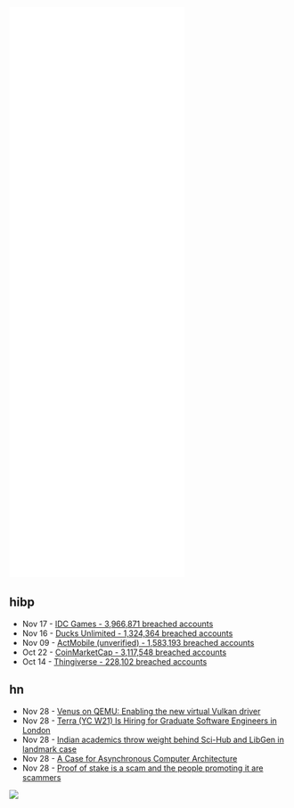 ![Metrics](https://raw.githubusercontent.com/phixion/phixion/master/metrics.svg)

## hibp

<!--
for https://github.com/phixion/phixion/blob/main/.github/workflows/feeds.yml
-->
<!--START_SECTION:haveibeenpwnd-->
- Nov 17 - [IDC Games - 3,966,871 breached accounts](https://haveibeenpwned.com/PwnedWebsites#IDCGames)
- Nov 16 - [Ducks Unlimited - 1,324,364 breached accounts](https://haveibeenpwned.com/PwnedWebsites#DucksUnlimited)
- Nov 09 - [ActMobile (unverified) - 1,583,193 breached accounts](https://haveibeenpwned.com/PwnedWebsites#ActMobile)
- Oct 22 - [CoinMarketCap - 3,117,548 breached accounts](https://haveibeenpwned.com/PwnedWebsites#CoinMarketCap)
- Oct 14 - [Thingiverse - 228,102 breached accounts](https://haveibeenpwned.com/PwnedWebsites#Thingiverse)
<!--END_SECTION:haveibeenpwnd-->

## hn

<!--
for https://github.com/phixion/phixion/blob/main/.github/workflows/feeds.yml
-->
<!--START_SECTION:hn-->
- Nov 28 - [Venus on QEMU: Enabling the new virtual Vulkan driver](https://www.collabora.com/news-and-blog/blog/2021/11/26/venus-on-qemu-enabling-new-virtual-vulkan-driver/)
- Nov 28 - [Terra (YC W21) Is Hiring for Graduate Software Engineers in London](https://www.ycombinator.com/companies/terra/jobs/EWMMj0v-full-stack-developer-graduate)
- Nov 28 - [Indian academics throw weight behind Sci-Hub and LibGen in landmark case](https://www.trtworld.com/magazine/indian-academics-throw-weight-behind-sci-hub-and-libgen-in-landmark-case-51780)
- Nov 28 - [A Case for Asynchronous Computer Architecture](http://avlsi.csl.yale.edu/~rajit/abstracts/async-case.html)
- Nov 28 - [Proof of stake is a scam and the people promoting it are scammers](https://yanmaani.github.io/proof-of-stake-is-a-scam-and-the-people-promoting-it-are-scammers/)
<!--END_SECTION:hn-->

<!--
for https://yhype.me
-->
![](https://hit.yhype.me/github/profile?user_id=13013670)
